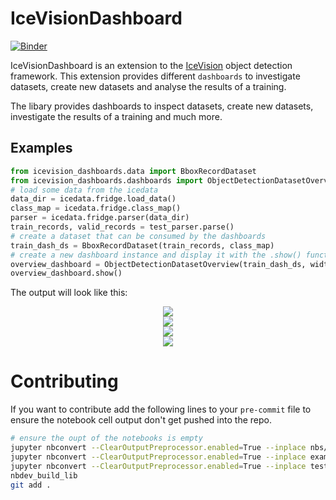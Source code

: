 # IceVisionDashboard



[![Binder](https://mybinder.org/badge_logo.svg)](https://mybinder.org/v2/gh/fstroth/icevision_dashboards/HEAD)


IceVisionDashboard is an extension to the [IceVision](https://github.com/airctic/icevision) object detection framework. This extension provides different `dashboards` to investigate datasets, create new datasets and analyse the results of a training.

The libary provides dashboards to inspect datasets, create new datasets, investigate the results of a training and much more.

## Examples

```python
from icevision_dashboards.data import BboxRecordDataset
from icevision_dashboards.dashboards import ObjectDetectionDatasetOverview
# load some data from the icedata
data_dir = icedata.fridge.load_data()
class_map = icedata.fridge.class_map()
parser = icedata.fridge.parser(data_dir)
train_records, valid_records = test_parser.parse()
# create a dataset that can be consumed by the dashboards
train_dash_ds = BboxRecordDataset(train_records, class_map)
# create a new dashboard instance and display it with the .show() function
overview_dashboard = ObjectDetectionDatasetOverview(train_dash_ds, width=1500, height=900)
overview_dashboard.show()
```

The output will look like this:

<div style="text-align:center"><img src="imgs/dataset_overview_0.png" /></div>
<div style="text-align:center"><img src="imgs/dataset_overview_1.png" /></div>
<div style="text-align:center"><img src="imgs/dataset_overview_2.png" /></div>
<div style="text-align:center"><img src="imgs/dataset_overview_3.png" /></div>

# Contributing

If you want to contribute add the following lines to your `pre-commit` file to ensure the notebook cell output don't get pushed into the repo.

```bash
# ensure the oupt of the notebooks is empty
jupyter nbconvert --ClearOutputPreprocessor.enabled=True --inplace nbs/*.ipynb
jupyter nbconvert --ClearOutputPreprocessor.enabled=True --inplace examples/*.ipynb
jupyter nbconvert --ClearOutputPreprocessor.enabled=True --inplace test_data_generation/*.ipynb
nbdev_build_lib
git add .
```
